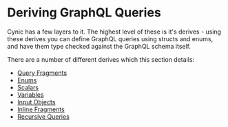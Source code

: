 # Deriving GraphQL Queries

Cynic has a few layers to it. The highest level of these is it's derives -
using these derives you can define GraphQL queries using structs and enums, and
have them type checked against the GraphQL schema itself.

There are a number of different derives which this section details:

- [Query Fragments](./query-fragments.html)
- [Enums](./enums.html)
- [Scalars](./scalars.html)
- [Variables](./query-variables.html)
- [Input Objects](./input-objects.html)
- [Inline Fragments](./inline-fragments.html)
- [Recursive Queries](./derives/recursive-queries.md)
